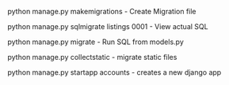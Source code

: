 python manage.py makemigrations - Create Migration file

python manage.py sqlmigrate listings 0001 - View actual SQL

python manage.py migrate - Run SQL from models.py

python manage.py collectstatic - migrate static files

python manage.py startapp accounts - creates a new django app